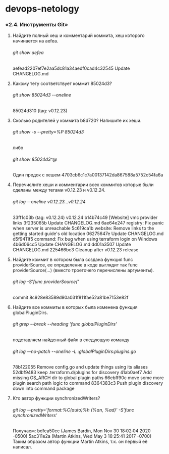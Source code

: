 # devops-netology

### «2.4. Инструменты Git»

1. Найдите полный хеш и комментарий коммита, хеш которого начинается на aefea.
    ###### git show aefea
    aefead2207ef7e2aa5dc81a34aedf0cad4c32545
    Update CHANGELOG.md
    
2. Какому тегу соответствует коммит 85024d3?
    ###### git show 85024d3 --oneline
    85024d310 (tag: v0.12.23)
    
3. Сколько родителей у коммита b8d720? Напишите их хеши.
    ###### git show -s --pretty=%P 85024d3
    либо
    ###### git show 85024d3^@
    Один предок с хешем 4703cb6c1c7a00137142da867588a5752c54fa6a
    
4. Перечислите хеши и комментарии всех коммитов которые были сделаны между тегами v0.12.23 и v0.12.24.
    ###### git log --oneline v0.12.23...v0.12.24
    33ff1c03b (tag: v0.12.24) v0.12.24
    b14b74c49 [Website] vmc provider links
    3f235065b Update CHANGELOG.md
    6ae64e247 registry: Fix panic when server is unreachable
    5c619ca1b website: Remove links to the getting started guide's old location
    06275647e Update CHANGELOG.md
    d5f9411f5 command: Fix bug when using terraform login on Windows
    4b6d06cc5 Update CHANGELOG.md
    dd01a3507 Update CHANGELOG.md
    225466bc3 Cleanup after v0.12.23 release
    
5. Найдите коммит в котором была создана функция func providerSource, ее определение в коде выглядит так func providerSource(...) (вместо троеточего перечислены аргументы).
    ###### git log -S'func providerSource('
    commit 8c928e83589d90a031f811fae52a81be7153e82f
    
6. Найдите все коммиты в которых была изменена функция globalPluginDirs.
    ###### git grep --break --heading 'func globalPluginDirs'
    подставляем найденный файл в следующую команду
    ###### git log --no-patch --oneline -L :globalPluginDirs:plugins.go
    78b122055 Remove config.go and update things using its aliases
    52dbf9483 keep .terraform.d/plugins for discovery
    41ab0aef7 Add missing OS_ARCH dir to global plugin paths
    66ebff90c move some more plugin search path logic to command
    8364383c3 Push plugin discovery down into command package
    
 7. Кто автор функции synchronizedWriters?
    ###### git log --pretty='format:%C(auto)%h (%an, %ad)' -S'func synchronizedWriters'
    Получаем:
    bdfea50cc (James Bardin, Mon Nov 30 18:02:04 2020 -0500)
    5ac311e2a (Martin Atkins, Wed May 3 16:25:41 2017 -0700)
    Таким образом автор функции Martin Atkins, т.к. он первый её написал.
